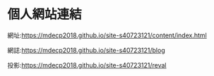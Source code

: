 # 個人網站連結

網址:https://mdecp2018.github.io/site-s40723121/content/index.html

網誌:https://mdecp2018.github.io/site-s40723121/blog

投影:https://mdecp2018.github.io/site-s40723121/reval

